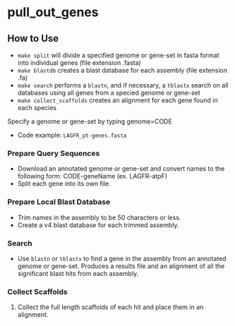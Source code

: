 # pull_out_genes

## How to Use

* `make split` will divide a specified genome or gene-set in fasta format into
   individual genes (file extension .fasta)
* `make blastdb` creates a blast database for each assembly (file extension .fa)
* `make search` performs a `blastn`, and if necessary, a `tblastx` search on all 
   databases using all genes from a specied genome or gene-set
* `make collect_scaffolds` creates an alignment for each gene found in each 
   species

Specify a genome or gene-set by typing genome=CODE 
* Code example: `LAGFR_pt-genes.fasta`


### Prepare Query Sequences
* Download an annotated genome or gene-set and convert names to the following 
   form:
   CODE-geneName (ex. LAGFR-atpF)
* Split each gene into its own file.

### Prepare Local Blast Database
* Trim names in the assembly to be 50 characters or less.
* Create a v4 blast database for each trimmed assembly.

### Search
* Use `blastn` or `tblastx` to find a gene in the assembly from an annotated 
   genome or gene-set. Produces a results file and an alignment of all the 
   significant blast hits from each assembly.

### Collect Scaffolds
1. Collect the full length scaffolds of each hit and place them in an alignment.
